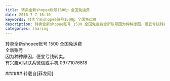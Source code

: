 ```yaml
---
title: 转卖全新shopee账号1500p 全国免运费
date: 2018-7-7 16:10
keywords: 转卖全新shopee账号1500p 全国免运费
description: 转卖全新shopee账号 1500 全国免运费全新账号因为种种原因，便宜亏钱转卖。有兴趣可以联系微信或手机 09771076818
categories: sharing
---
```

<td class="t_f" id="postmessage_1488940">

转卖全新shopee账号 1500 全国免运费<br/>
全新账号<br/>
因为种种原因，便宜亏钱转卖。<br/>
有兴趣可以联系微信或手机 09771076818<br/>
</td>
###### 转载自[菲龙网]